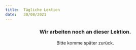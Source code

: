 ```yaml
---
title:  Tägliche Lektion
date:   30/08/2021
---
```


### <center>Wir arbeiten noch an dieser Lektion.</center>
<center>Bitte komme später zurück.</center>